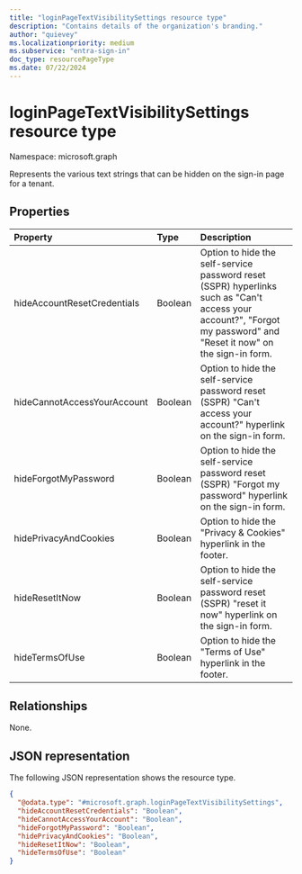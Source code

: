 ```yaml
---
title: "loginPageTextVisibilitySettings resource type"
description: "Contains details of the organization's branding."
author: "quievey"
ms.localizationpriority: medium
ms.subservice: "entra-sign-in"
doc_type: resourcePageType
ms.date: 07/22/2024
---
```


# loginPageTextVisibilitySettings resource type

Namespace: microsoft.graph

Represents the various text strings that can be hidden on the sign-in page for a tenant.

## Properties

|Property|Type|Description|
|:---|:---|:---|
| hideAccountResetCredentials | Boolean | Option to hide the self-service password reset (SSPR) hyperlinks such as "Can't access your account?", "Forgot my password" and "Reset it now" on the sign-in form. |
| hideCannotAccessYourAccount | Boolean | Option to hide the self-service password reset (SSPR) "Can't access your account?" hyperlink on the sign-in form. |
| hideForgotMyPassword | Boolean | Option to hide the self-service password reset (SSPR) "Forgot my password" hyperlink on the sign-in form. |
| hidePrivacyAndCookies | Boolean | Option to hide the "Privacy & Cookies" hyperlink in the footer. |
| hideResetItNow | Boolean | Option to hide the self-service password reset (SSPR) "reset it now" hyperlink on the sign-in form. |
| hideTermsOfUse | Boolean | Option to hide the "Terms of Use" hyperlink in the footer. |

## Relationships
None.

## JSON representation
The following JSON representation shows the resource type.
<!-- {
  "blockType": "resource",
  "@odata.type": "microsoft.graph.loginPageTextVisibilitySettings"
}
-->
``` json
{
  "@odata.type": "#microsoft.graph.loginPageTextVisibilitySettings",
  "hideAccountResetCredentials": "Boolean",
  "hideCannotAccessYourAccount": "Boolean",
  "hideForgotMyPassword": "Boolean",
  "hidePrivacyAndCookies": "Boolean",
  "hideResetItNow": "Boolean",
  "hideTermsOfUse": "Boolean"
}
```
